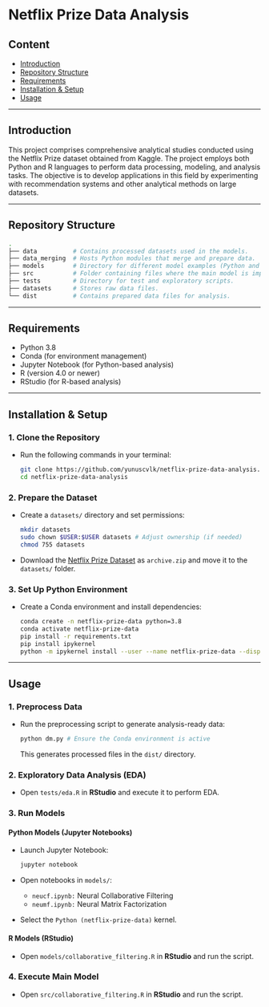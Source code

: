 # Netflix Prize Data Analysis

## Content

- [Introduction](#introduction)
- [Repository Structure](#repository-structure)
- [Requirements](#requirements)
- [Installation & Setup](#installation--setup)
- [Usage](#usage)

---

## Introduction

This project comprises comprehensive analytical studies conducted using the Netflix Prize dataset obtained from Kaggle. The project employs both Python and R languages to perform data processing, modeling, and analysis tasks. The objective is to develop applications in this field by experimenting with recommendation systems and other analytical methods on large datasets.

---

## Repository Structure

```bash
.
├── data          # Contains processed datasets used in the models.
├── data_merging  # Hosts Python modules that merge and prepare data.
├── models        # Directory for different model examples (Python and R).
├── src           # Folder containing files where the main model is implemented.
├── tests         # Directory for test and exploratory scripts.
├── datasets      # Stores raw data files.
└── dist          # Contains prepared data files for analysis.
```

---

## Requirements

- Python 3.8
- Conda (for environment management)
- Jupyter Notebook (for Python-based analysis)
- R (version 4.0 or newer)
- RStudio (for R-based analysis)

---

## Installation & Setup

### 1. Clone the Repository

- Run the following commands in your terminal:

  ```bash
  git clone https://github.com/yunuscvlk/netflix-prize-data-analysis.git
  cd netflix-prize-data-analysis
  ```

### 2. Prepare the Dataset

- Create a `datasets/` directory and set permissions:

  ```bash
  mkdir datasets
  sudo chown $USER:$USER datasets # Adjust ownership (if needed)
  chmod 755 datasets
  ```

- Download the [Netflix Prize Dataset](https://www.kaggle.com/datasets/netflix-inc/netflix-prize-data) as `archive.zip` and move it to the `datasets/` folder.

### 3. Set Up Python Environment

- Create a Conda environment and install dependencies:

  ```bash
  conda create -n netflix-prize-data python=3.8
  conda activate netflix-prize-data
  pip install -r requirements.txt
  pip install ipykernel
  python -m ipykernel install --user --name netflix-prize-data --display-name "Python (netflix-prize-data)"
  ```

---

## Usage

### 1. Preprocess Data

- Run the preprocessing script to generate analysis-ready data:

  ```bash
  python dm.py # Ensure the Conda environment is active
  ```

  This generates processed files in the `dist/` directory.

### 2. Exploratory Data Analysis (EDA)

  - Open `tests/eda.R` in **RStudio** and execute it to perform EDA.

### 3. Run Models

#### Python Models (Jupyter Notebooks)

- Launch Jupyter Notebook:
  ```bash
  jupyter notebook
  ```

- Open notebooks in `models/`:
  - ``neucf.ipynb:`` Neural Collaborative Filtering
  - ``neumf.ipynb:`` Neural Matrix Factorization

- Select the `Python (netflix-prize-data)` kernel.

#### R Models (RStudio)

- Open `models/collaborative_filtering.R` in **RStudio** and run the script.

### 4. Execute Main Model

- Open `src/collaborative_filtering.R` in **RStudio** and run the script.
